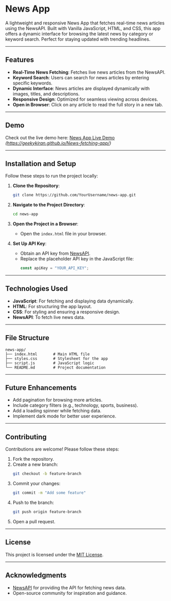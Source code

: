 # News App

A lightweight and responsive News App that fetches real-time news articles using the NewsAPI. Built with Vanilla JavaScript, HTML, and CSS, this app offers a dynamic interface for browsing the latest news by category or keyword search. Perfect for staying updated with trending headlines.

---

## Features

- **Real-Time News Fetching**: Fetches live news articles from the NewsAPI.
- **Keyword Search**: Users can search for news articles by entering specific keywords.
- **Dynamic Interface**: News articles are displayed dynamically with images, titles, and descriptions.
- **Responsive Design**: Optimized for seamless viewing across devices.
- **Open in Browser**: Click on any article to read the full story in a new tab.

---

## Demo

Check out the live demo here: [News App Live Demo](#) *(https://geekykiran.github.io/News-fetching-app/)*

---

## Installation and Setup

Follow these steps to run the project locally:

1. **Clone the Repository**:
   ```bash
   git clone https://github.com/YourUsername/news-app.git
   ```

2. **Navigate to the Project Directory**:
   ```bash
   cd news-app
   ```

3. **Open the Project in a Browser**:
   - Open the `index.html` file in your browser.

4. **Set Up API Key**:
   - Obtain an API key from [NewsAPI](https://newsapi.org/).
   - Replace the placeholder API key in the JavaScript file:
     ```javascript
     const apiKey = "YOUR_API_KEY";
     ```

---

## Technologies Used

- **JavaScript**: For fetching and displaying data dynamically.
- **HTML**: For structuring the app layout.
- **CSS**: For styling and ensuring a responsive design.
- **NewsAPI**: To fetch live news data.

---

## File Structure

```
news-app/
├── index.html       # Main HTML file
├── styles.css       # Stylesheet for the app
├── script.js        # JavaScript logic
└── README.md        # Project documentation
```

---

## Future Enhancements

- Add pagination for browsing more articles.
- Include category filters (e.g., technology, sports, business).
- Add a loading spinner while fetching data.
- Implement dark mode for better user experience.

---

## Contributing

Contributions are welcome! Please follow these steps:

1. Fork the repository.
2. Create a new branch:
   ```bash
   git checkout -b feature-branch
   ```
3. Commit your changes:
   ```bash
   git commit -m "Add some feature"
   ```
4. Push to the branch:
   ```bash
   git push origin feature-branch
   ```
5. Open a pull request.

---

## License

This project is licensed under the [MIT License](LICENSE).

---

## Acknowledgments

- [NewsAPI](https://newsapi.org/) for providing the API for fetching news data.
- Open-source community for inspiration and guidance.

